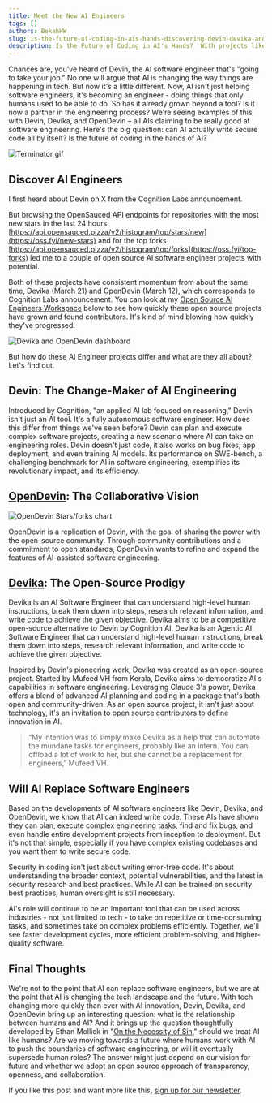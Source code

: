 ```yaml
---
title: Meet the New AI Engineers
tags: []
authors: BekahHW
slug: is-the-future-of-coding-in-ais-hands-discovering-devin-devika-and-opendevin
description: Is the Future of Coding in AI's Hands?  With projects like Devika & OpenDevin,  new open source projects are popping up to (maybe) answer that question.  If you want to know more about them and AI software engineers, check out our latest newsletter.
---
```


Chances are, you've heard of Devin, the AI software engineer that's "going to take your job." No one will argue that AI is changing the way things are happening in tech. But now it's a little different. Now, AI isn't just helping software engineers, it's becoming an engineer - doing things that only humans used to be able to do. So has it already grown beyond a tool? Is it now a partner in the engineering process? We're seeing examples of this with Devin, Devika, and OpenDevin –  all AIs claiming to be really good at software engineering. Here's the big question: can AI actually write secure code all by itself? Is the future of coding in the hands of AI?
<!-- truncate -->

![Terminator gif](https://dev-to-uploads.s3.amazonaws.com/uploads/articles/1jl6ryuiuyk02aldm0eb.gif)

## Discover AI Engineers

I first heard about Devin on X from the Cognition Labs announcement.

But browsing the OpenSauced API endpoints for repositories with the most new stars in the last 24 hours [https://api.opensauced.pizza/v2/histogram/top/stars/new](https://oss.fyi/new-stars) and for the top forks [https://api.opensauced.pizza/v2/histogram/top/forks](https://oss.fyi/top-forks) led me to a couple of open source AI software engineer projects with potential.

Both of these projects have consistent momentum from about the same time, Devika (March 21) and OpenDevin (March 12), which corresponds to Cognition Labs announcement. You can look at my [Open Source AI Engineers Workspace](https://oss.fyi/RxIqVkc?ref=news.opensauced.pizza) below to see how quickly these open source projects have grown and found contributors. It's kind of mind blowing how quickly they've progressed.

![Devika and OpenDevin dashboard](https://dev-to-uploads.s3.amazonaws.com/uploads/articles/773ue368wv3tz8dto275.png)

But how do these AI Engineer projects differ and what are they all about? Let's find out.

## Devin: The Change-Maker of AI Engineering

Introduced by Cognition, "an applied AI lab focused on reasoning," Devin isn't just an AI tool. It's a fully autonomous software engineer. How does this differ from things we've seen before? Devin can plan and execute complex software projects, creating a new scenario where AI can take on engineering roles. Devin doesn't just code, it also works on bug fixes, app deployment, and even training AI models. Its performance on SWE-bench, a challenging benchmark for AI in software engineering, exemplifies its revolutionary impact, and its efficiency.

## [OpenDevin](https://github.com/OpenDevin/OpenDevin?ref=news.opensauced.pizza): The Collaborative Vision

![OpenDevin Stars/forks chart](https://dev-to-uploads.s3.amazonaws.com/uploads/articles/zbvsah5iyzn8fflhkbwb.png)

OpenDevin is a replication of Devin, with the goal of sharing the power with the open-source community. Through community contributions and a commitment to open standards, OpenDevin wants to refine and expand the features of AI-assisted software engineering.

## [Devika](https://github.com/stitionai/devika): The Open-Source Prodigy

Devika is an AI Software Engineer that can understand high-level human instructions, break them down into steps, research relevant information, and write code to achieve the given objective. Devika aims to be a competitive open-source alternative to Devin by Cognition AI.
Devika is an Agentic AI Software Engineer that can understand high-level human instructions, break them down into steps, research relevant information, and write code to achieve the given objective.

Inspired by Devin's pioneering work, Devika was created as an open-source project. Started by Mufeed VH from Kerala, Devika aims to democratize AI's capabilities in software engineering. Leveraging Claude 3's power, Devika offers a blend of advanced AI planning and coding in a package that's both open and community-driven. As an open source project, it isn't just about technology, it's an invitation to open source contributors to define innovation in AI.

> “My intention was to simply make Devika as a help that can automate the mundane tasks for engineers, probably like an intern. You can offload a lot of work to her, but she cannot be a replacement for engineers,” Mufeed VH.

## Will AI Replace Software Engineers

Based on the developments of AI software engineers like Devin, Devika, and OpenDevin, we know that AI can indeed write code. These AIs have shown they can plan, execute complex engineering tasks, find and fix bugs, and even handle entire development projects from inception to deployment. But it's not that simple, especially if you have complex existing codebases and you want them to write secure code.

Security in coding isn't just about writing error-free code. It's about understanding the broader context, potential vulnerabilities, and  the latest in security research and best practices. While AI can be trained on security best practices, human oversight is still necessary.

AI's role will continue to be an important tool that can be used across industries - not just limited to tech - to take on repetitive or time-consuming tasks, and sometimes take on complex problems efficiently. Together, we'll see faster development cycles, more efficient problem-solving, and higher-quality software.

## Final Thoughts

We're not to the point that AI can replace software engineers, but we are at the point that AI is changing the tech landscape and the future. With tech changing more quickly than ever with AI innovation, Devin, Devika, and OpenDevin bring up an interesting question: what is the relationship between humans and AI? And it brings up the question thoughtfully developed by Ethan Mollick in "[On the Necessity of Sin](https://www.oneusefulthing.org/p/on-the-necessity-of-a-sin)," should we treat AI like humans? Are we moving towards a future where humans work with AI to push the boundaries of software engineering, or will it eventually supersede human roles? The answer might just depend on our vision for future and whether we adopt an open source approach of transparency, openness, and collaboration.

If you like this post and want more like this, [sign up for our newsletter](https://app.dub.co/open-sauced).
